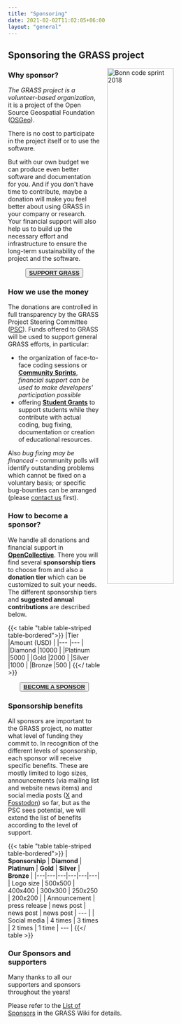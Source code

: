 ```yaml
---
title: "Sponsoring"
date: 2021-02-02T11:02:05+06:00
layout: "general"
---
```


## Sponsoring the GRASS project

<img src="/images/gallery/community/2018_grass_osgeo_codesprint_bonn_fotowall.jpg" width="55%" alt="Bonn code sprint 2018" style="float:right;padding-left:15px">

### Why sponsor?

*The GRASS project is a volunteer-based organization*, 
it is a project of the
Open Source Geospatial Foundation ([OSGeo](https://osgeo.org/)).

There is no cost to participate in the project itself or to use
the software.

But with our own budget we can produce even better software and
documentation for you. And if you don't have time to contribute,
maybe a donation will make you feel better about using GRASS in
your company or research. Your financial support will also help
us to build up the necessary effort and infrastructure to ensure
the long-term sustainability of the project and the software.

<div align="center"><button class="btn btn-primary"><b><a href="https://opencollective.com/grass/contribute" target="_blank">SUPPORT GRASS</a></b></button></div>

### How we use the money

The donations are controlled in full transparency by the GRASS
Project Steering Committee ([PSC](https://trac.osgeo.org/grass/wiki/PSC)).
Funds offered to GRASS will be used to support general GRASS efforts, in particular:

- the organization of face-to-face coding sessions or [**Community Sprints**](https://grasswiki.osgeo.org/wiki/Category:Code_Sprint), *financial support can be used to make developers' participation possible*
- offering [**Student Grants**](https://grasswiki.osgeo.org/wiki/Student_Grants) to support students while they contribute with actual coding, bug fixing, documentation or creation of educational resources.

Also *bug fixing may be financed* - community polls will identify outstanding problems which cannot be fixed on a voluntary basis;
or specific bug-bounties can be arranged (please [contact us](https://trac.osgeo.org/grass/wiki/PSC#Members) first).

### How to become a sponsor?

We handle all donations and financial support in
[**OpenCollective**](https://opencollective.com/grass/contribute).
There you will find several **sponsorship tiers** to choose from
and also a **donation tier** which can be customized to suit your needs.
The different sponsorship tiers and **suggested annual contributions** are
described below.

{{< table "table table-striped table-bordered">}}
|Tier   	|Amount (USD)  |
|---	    |---	|
|Diamond	|10000  |
|Platinum	|5000  	|
|Gold  	    |2000  	|
|Silver  	|1000  	|
|Bronze  	|500   	|
{{</ table >}}
<br>
<div align="center"><button class="btn btn-primary"><b><a href="https://opencollective.com/grass/contribute" target="_blank">BECOME A SPONSOR</a></b></button></div>

### Sponsorship benefits

All sponsors are important to the GRASS project, no matter
what level of funding they commit to.
In recognition of the different levels of sponsorship,
each sponsor will receive specific benefits. These are mostly
limited to logo sizes, announcements (via mailing list and website 
news items) and social media posts ([X](https://x.com/GRASSGIS) 
and [Fosstodon](https://fosstodon.org/@grassgis)) so far, 
but as the PSC sees potential, we will extend the list of benefits 
according to the level of support.

{{< table "table table-striped table-bordered">}}
| **Sponsorship**  | **Diamond**  | **Platinum**  | **Gold**  | **Silver**  | **Bronze**  |
|---|---|---|---|---|---|
| Logo size  | 500x500  | 400x400  | 300x300  | 250x250  | 200x200  |
| Announcement | press release  | news post  | news post  | news post  | ---  |
| Social media  | 4 times  | 3 times  | 2 times  | 1 time  | ---  |
{{</ table >}}

### Our Sponsors and supporters

Many thanks to all our supporters and sponsors throughout the years!

Please refer to the [List of Sponsors](https://grasswiki.osgeo.org/wiki/Sponsors)
in the GRASS Wiki for details.

